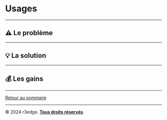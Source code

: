 # Usages

---

## ⚠️ Le problème

---

## 💡 La solution

---

## 💰 Les gains

---
[Retour au sommaire](index.md)

---
© 2024 r3edge. [**Tous droits réservés**](../LICENSE).